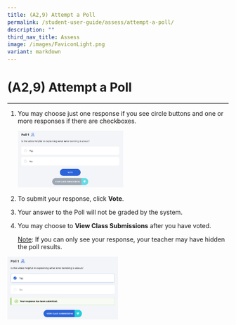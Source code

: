 ```yaml
---
title: (A2,9) Attempt a Poll
permalink: /student-user-guide/assess/attempt-a-poll/
description: ""
third_nav_title: Assess
image: /images/FaviconLight.png
variant: markdown
---
```

<h1 id="attempt-a-poll">(A2,9) Attempt a Poll</h1><hr>
<ol>
<li><p>You may choose just one response if you see circle buttons and one or more responses if there are checkboxes.</p>
<p><img style="width: 50%;" src="/images/1Student/As-Poll.png"></p>
</li>
<li><p>To submit your response, click <strong>Vote</strong>.</p>
</li>
<li>Your answer to the Poll will not be graded by the system.</li>
<li><p>You may choose to <strong>View Class Submissions</strong> after you have voted.</p>
	<p> <u>Note</u>:  If you can only see your response, your teacher may have hidden the poll results.</p>
</li>
</ol>
<img style="width: 50%;" src="/images/1Student/As-Poll1.png">